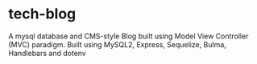 # tech-blog

A mysql database and CMS-style Blog built using Model View Controller (MVC) paradigm. Built using MySQL2, Express, Sequelize, Bulma, Handlebars and dotenv

